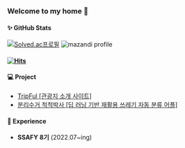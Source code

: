 
### Welcome to my home 👋
#### ✨ GitHub Stats 

[![Solved.ac프로필](http://mazassumnida.wtf/api/v2/generate_badge?boj=tyoon97)](https://solved.ac/tyoon97)
![mazandi profile](http://mazandi.herokuapp.com/api?handle=tyoon97&theme=dark)  
<!-- ![Anurag's GitHub stats](https://github-readme-stats.vercel.app/api?username=tykwon97&show_icons=true&theme=radical) -->
<!--  [![Top Langs](https://github-readme-stats.vercel.app/api/top-langs/?username=tykwon97&layout=compact)](https://github.com/tykwon97/github-readme-stats) -->

####   [![Hits](https://hits.seeyoufarm.com/api/count/incr/badge.svg?url=https%3A%2F%2Fgithub.com%2Ftykwon97%2Fhit-counter&count_bg=%23F1D2F9&title_bg=%23C88CE7&icon=&icon_color=%23E7E7E7&title=hits&edge_flat=false)](https://hits.seeyoufarm.com)
#### 💻 Project
- [TripFul [관광지 소개 사이트]](https://github.com/tykwon97/Tripful)  
- [분리수거 척척박사 [딥 러닝 기반 재활용 쓰레기 자동 분류 어플]](https://github.com/tykwon97/Tripful](https://github.com/tykwon97/ChuckChuckBakSa))  

#### 📌 Experience
- **SSAFY 8기** (2022.07~ing)

